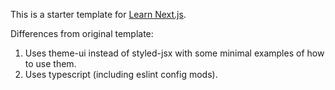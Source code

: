 This is a starter template for [Learn Next.js](https://nextjs.org/learn).

Differences from original template:

1. Uses theme-ui instead of styled-jsx with some minimal examples of how to use them.
2. Uses typescript (including eslint config mods).
